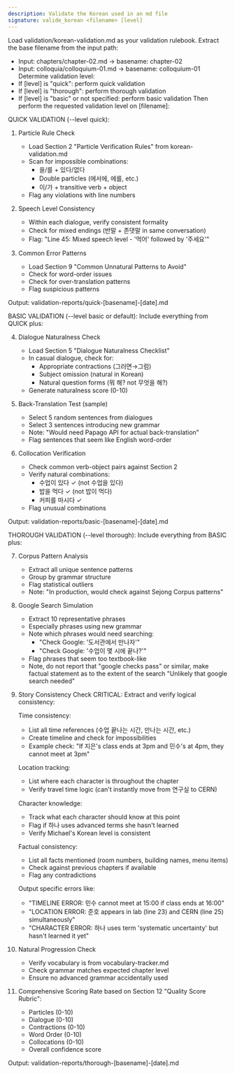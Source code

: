 ```yaml
---
description: Validate the Korean used in an md file
signature: valide_korean <filename> [level]
---
```

Load validation/korean-validation.md as your validation rulebook.
Extract the base filename from the input path:
- Input: chapters/chapter-02.md → basename: chapter-02
- Input: colloquia/colloquium-01.md → basename: colloquium-01
Determine validation level:
- If [level] is "quick": perform quick validation
- If [level] is "thorough": perform thorough validation  
- If [level] is "basic" or not specified: perform basic validation
Then perform the requested validation level on [filename]:

QUICK VALIDATION (--level quick):
1. Particle Rule Check
   - Load Section 2 "Particle Verification Rules" from korean-validation.md
   - Scan for impossible combinations:
     * 을/를 + 있다/없다
     * Double particles (에서에, 에를, etc.)
     * 이/가 + transitive verb + object
   - Flag any violations with line numbers

2. Speech Level Consistency
   - Within each dialogue, verify consistent formality
   - Check for mixed endings (반말 + 존댓말 in same conversation)
   - Flag: "Line 45: Mixed speech level - '먹어' followed by '주세요'"

3. Common Error Patterns
   - Load Section 9 "Common Unnatural Patterns to Avoid"
   - Check for word-order issues
   - Check for over-translation patterns
   - Flag suspicious patterns

Output: validation-reports/quick-[basename]-[date].md

BASIC VALIDATION (--level basic or default):
Include everything from QUICK plus:

4. Dialogue Naturalness Check
   - Load Section 5 "Dialogue Naturalness Checklist"
   - In casual dialogue, check for:
     * Appropriate contractions (그러면→그럼)
     * Subject omission (natural in Korean)
     * Natural question forms (뭐 해? not 무엇을 해?)
   - Generate naturalness score (0-10)

5. Back-Translation Test (sample)
   - Select 5 random sentences from dialogues
   - Select 3 sentences introducing new grammar
   - Note: "Would need Papago API for actual back-translation"
   - Flag sentences that seem like English word-order

6. Collocation Verification
   - Check common verb-object pairs against Section 2
   - Verify natural combinations:
     * 수업이 있다 ✓ (not 수업을 있다)
     * 밥을 먹다 ✓ (not 밥이 먹다)
     * 커피를 마시다 ✓
   - Flag unusual combinations

Output: validation-reports/basic-[basename]-[date].md

THOROUGH VALIDATION (--level thorough):
Include everything from BASIC plus:

7. Corpus Pattern Analysis
   - Extract all unique sentence patterns
   - Group by grammar structure
   - Flag statistical outliers
   - Note: "In production, would check against Sejong Corpus patterns"

8. Google Search Simulation
   - Extract 10 representative phrases
   - Especially phrases using new grammar
   - Note which phrases would need searching:
     * "Check Google: '도서관에서 만나자'"
     * "Check Google: '수업이 몇 시에 끝나?'"
   - Flag phrases that seem too textbook-like
   - Note, do not report that "google checks pass" or similar, make factual statement as to the extent of the search "Unlikely that google search needed"

9. Story Consistency Check
   CRITICAL: Extract and verify logical consistency:
   
   Time consistency:
   - List all time references (수업 끝나는 시간, 만나는 시간, etc.)
   - Create timeline and check for impossibilities
   - Example check: "If 지은's class ends at 3pm and 민수's at 4pm, they cannot meet at 3pm"
   
   Location tracking:
   - List where each character is throughout the chapter
   - Verify travel time logic (can't instantly move from 연구실 to CERN)
   
   Character knowledge:
   - Track what each character should know at this point
   - Flag if 하나 uses advanced terms she hasn't learned
   - Verify Michael's Korean level is consistent
   
   Factual consistency:
   - List all facts mentioned (room numbers, building names, menu items)
   - Check against previous chapters if available
   - Flag any contradictions
   
   Output specific errors like:
   - "TIMELINE ERROR: 민수 cannot meet at 15:00 if class ends at 16:00"
   - "LOCATION ERROR: 준호 appears in lab (line 23) and CERN (line 25) simultaneously"
   - "CHARACTER ERROR: 하나 uses term 'systematic uncertainty' but hasn't learned it yet"

10. Natural Progression Check
    - Verify vocabulary is from vocabulary-tracker.md
    - Check grammar matches expected chapter level
    - Ensure no advanced grammar accidentally used

11. Comprehensive Scoring
    Rate based on Section 12 "Quality Score Rubric":
    - Particles (0-10)
    - Dialogue (0-10)  
    - Contractions (0-10)
    - Word Order (0-10)
    - Collocations (0-10)
    - Overall confidence score

Output: validation-reports/thorough-[basename]-[date].md

